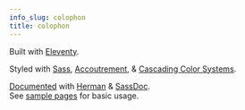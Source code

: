 ```yaml
---
info_slug: colophon
title: colophon
---
```


Built with
[Eleventy](https://www.11ty.dev/).

Styled with
[Sass](https://sass-lang.com/),
[Accoutrement](/accoutrement/), &
[Cascading Color Systems](/cascading-colors/).

[Documented](/styleguide/) with
[Herman](/herman/) & [SassDoc](http://sassdoc.com/).\
See [sample pages](/sample/)
for basic usage.

